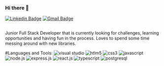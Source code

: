 ### Hi there 👋
[![Linkedin Badge](https://img.shields.io/badge/-LinkedIn-blue?style=flat&logo=Linkedin&logoColor=white&link=https://www.linkedin.com/in/rebeccamanzi/)](https://www.linkedin.com/in/gabriel-lutz/)
[![Gmail Badge](https://img.shields.io/badge/-Gmail-c14438?style=flat&logo=Gmail&logoColor=white&link=mailto:gabriel.p.lutz@gmail.com)](mailto:gabriel.p.lutz@gmail.com)

##
Junior Full Stack Developer that is currently looking for challenges, learning opportunities and having fun in the process. Loves to spend some time messing around with new libraries.


#Languages and Tools:
![visual studio](https://img.shields.io/badge/Visual_Studio_Code-0078D4?style=for-the-badge&logo=visual%20studio%20code&logoColor=white)
![htlm5](https://img.shields.io/badge/HTML5-E34F26?style=for-the-badge&logo=html5&logoColor=white)
![css3](https://img.shields.io/badge/CSS3-1572B6?style=for-the-badge&logo=css3&logoColor=white)
![javascript](https://img.shields.io/badge/JavaScript-323330?style=for-the-badge&logo=javascript&logoColor=F7DF1E)
![node.js](https://img.shields.io/badge/Node.js-339933?style=for-the-badge&logo=nodedotjs&logoColor=white)
![express.js](https://img.shields.io/badge/Express.js-000000?style=for-the-badge&logo=express&logoColor=white)
![react.js](https://img.shields.io/badge/React-20232A?style=for-the-badge&logo=react&logoColor=61DAFB)
![typescript](https://img.shields.io/badge/TypeScript-007ACC?style=for-the-badge&logo=typescript&logoColor=white)
![postgresql](https://img.shields.io/badge/PostgreSQL-316192?style=for-the-badge&logo=postgresql&logoColor=white)


<!--

- 🌱 I’m currently learning ...
- ⚡ Fun fact: ...
-->
